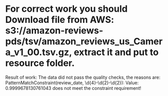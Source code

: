# For correct work you should Download file from AWS: s3://amazon-reviews-pds/tsv/amazon_reviews_us_Camera_v1_00.tsv.gz, extract it and put to resource folder. 

Result of work: 
The data did not pass the quality checks, the reasons are:
PatternMatchConstraint(review_date, \d{4}-\d{2}-\d{2}): Value: 0.9999678130761043 does not meet the constraint requirement!
